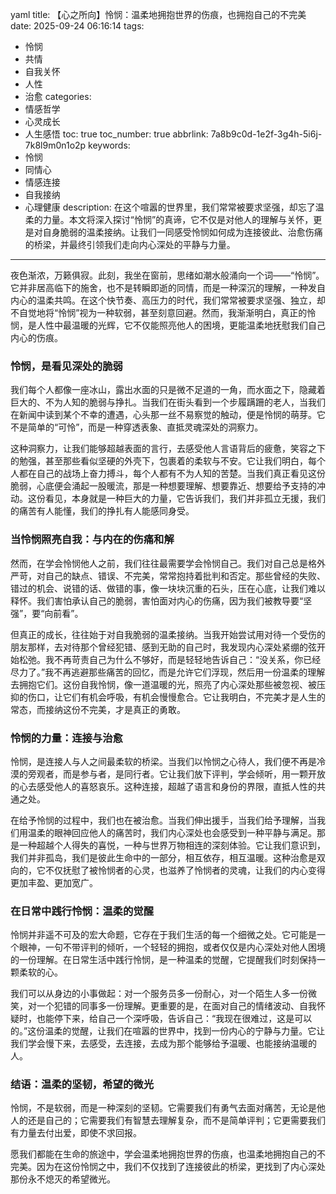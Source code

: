 yaml
title: 【心之所向】怜悯：温柔地拥抱世界的伤痕，也拥抱自己的不完美
date: 2025-09-24 06:16:14
tags:
  - 怜悯
  - 共情
  - 自我关怀
  - 人性
  - 治愈
categories:
  - 情感哲学
  - 心灵成长
  - 人生感悟
toc: true
toc_number: true
abbrlink: 7a8b9c0d-1e2f-3g4h-5i6j-7k8l9m0n1o2p
keywords:
  - 怜悯
  - 同情心
  - 情感连接
  - 自我接纳
  - 心理健康
description: 在这个喧嚣的世界里，我们常常被要求坚强，却忘了温柔的力量。本文将深入探讨“怜悯”的真谛，它不仅是对他人的理解与关怀，更是对自身脆弱的温柔接纳。让我们一同感受怜悯如何成为连接彼此、治愈伤痛的桥梁，并最终引领我们走向内心深处的平静与力量。
---

夜色渐浓，万籁俱寂。此刻，我坐在窗前，思绪如潮水般涌向一个词——“怜悯”。它并非居高临下的施舍，也不是转瞬即逝的同情，而是一种深沉的理解，一种发自内心的温柔共鸣。在这个快节奏、高压力的时代，我们常常被要求坚强、独立，却不自觉地将“怜悯”视为一种软弱，甚至刻意回避。然而，我渐渐明白，真正的怜悯，是人性中最温暖的光辉，它不仅能照亮他人的困境，更能温柔地抚慰我们自己内心的伤痕。

### 怜悯，是看见深处的脆弱

我们每个人都像一座冰山，露出水面的只是微不足道的一角，而水面之下，隐藏着巨大的、不为人知的脆弱与挣扎。当我们在街头看到一个步履蹒跚的老人，当我们在新闻中读到某个不幸的遭遇，心头那一丝不易察觉的触动，便是怜悯的萌芽。它不是简单的“可怜”，而是一种穿透表象、直抵灵魂深处的洞察力。

这种洞察力，让我们能够超越表面的言行，去感受他人言语背后的疲惫，笑容之下的勉强，甚至那些看似坚硬的外壳下，包裹着的柔软与不安。它让我们明白，每个人都在自己的战场上奋力搏斗，每个人都有不为人知的苦楚。当我们真正看见这份脆弱，心底便会涌起一股暖流，那是一种想要理解、想要靠近、想要给予支持的冲动。这份看见，本身就是一种巨大的力量，它告诉我们，我们并非孤立无援，我们的痛苦有人能懂，我们的挣扎有人能感同身受。

### 当怜悯照亮自我：与内在的伤痛和解

然而，在学会怜悯他人之前，我们往往最需要学会怜悯自己。我们对自己总是格外严苛，对自己的缺点、错误、不完美，常常抱持着批判和否定。那些曾经的失败、错过的机会、说错的话、做错的事，像一块块沉重的石头，压在心底，让我们难以释怀。我们害怕承认自己的脆弱，害怕面对内心的伤痛，因为我们被教导要“坚强”，要“向前看”。

但真正的成长，往往始于对自我脆弱的温柔接纳。当我开始尝试用对待一个受伤的朋友那样，去对待那个曾经犯错、感到无助的自己时，我发现内心深处紧绷的弦开始松弛。我不再苛责自己为什么不够好，而是轻轻地告诉自己：“没关系，你已经尽力了。”我不再逃避那些痛苦的回忆，而是允许它们浮现，然后用一份温柔的理解去拥抱它们。这份自我怜悯，像一道温暖的光，照亮了内心深处那些被忽视、被压抑的伤口，让它们有机会呼吸，有机会慢慢愈合。它让我明白，不完美才是人生的常态，而接纳这份不完美，才是真正的勇敢。

### 怜悯的力量：连接与治愈

怜悯，是连接人与人之间最柔软的桥梁。当我们以怜悯之心待人，我们便不再是冷漠的旁观者，而是参与者，是同行者。它让我们放下评判，学会倾听，用一颗开放的心去感受他人的喜怒哀乐。这种连接，超越了语言和身份的界限，直抵人性的共通之处。

在给予怜悯的过程中，我们也在被治愈。当我们伸出援手，当我们给予理解，当我们用温柔的眼神回应他人的痛苦时，我们内心深处也会感受到一种平静与满足。那是一种超越个人得失的喜悦，一种与世界万物相连的深刻体验。它让我们意识到，我们并非孤岛，我们是彼此生命中的一部分，相互依存，相互温暖。这种治愈是双向的，它不仅抚慰了被怜悯者的心灵，也滋养了怜悯者的灵魂，让我们的内心变得更加丰盈、更加宽广。

### 在日常中践行怜悯：温柔的觉醒

怜悯并非遥不可及的宏大命题，它存在于我们生活的每一个细微之处。它可能是一个眼神，一句不带评判的倾听，一个轻轻的拥抱，或者仅仅是内心深处对他人困境的一份理解。在日常生活中践行怜悯，是一种温柔的觉醒，它提醒我们时刻保持一颗柔软的心。

我们可以从身边的小事做起：对一个服务员多一份耐心，对一个陌生人多一份微笑，对一个犯错的同事多一份理解。更重要的是，在面对自己的情绪波动、自我怀疑时，也能停下来，给自己一个深呼吸，告诉自己：“我现在很难过，这是可以的。”这份温柔的觉醒，让我们在喧嚣的世界中，找到一份内心的宁静与力量。它让我们学会慢下来，去感受，去连接，去成为那个能够给予温暖、也能接纳温暖的人。

### 结语：温柔的坚韧，希望的微光

怜悯，不是软弱，而是一种深刻的坚韧。它需要我们有勇气去面对痛苦，无论是他人的还是自己的；它需要我们有智慧去理解复杂，而不是简单评判；它更需要我们有力量去付出爱，即使不求回报。

愿我们都能在生命的旅途中，学会温柔地拥抱世界的伤痕，也温柔地拥抱自己的不完美。因为在这份怜悯之中，我们不仅找到了连接彼此的桥梁，更找到了内心深处那份永不熄灭的希望微光。